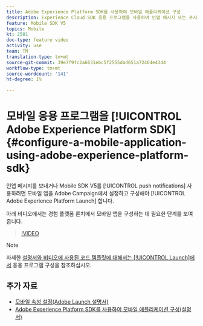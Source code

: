 ```yaml
---
title: Adobe Experience Platform SDK를 사용하여 모바일 애플리케이션 구성
description: Experience Cloud SDK 응용 프로그램을 사용하여 인앱 메시지 또는 푸시 알림을 전송하려면, 모바일 앱이 Adobe Experience Platform Launch에서 설정되고 Adobe Campaign에서 구성되어야 합니다
feature: Mobile SDK V5
topics: Mobile
kt: 2501
doc-type: feature video
activity: use
team: TM
translation-type: tm+mt
source-git-commit: 39e7f9fc2a6631ebc5f2555dad651a72464e4344
workflow-type: tm+mt
source-wordcount: '141'
ht-degree: 1%

---
```



# 모바일 응용 프로그램을 [!UICONTROL Adobe Experience Platform SDK] {#configure-a-mobile-application-using-adobe-experience-platform-sdk}

인앱 메시지를 보내거나 Mobile SDK V5를 [!UICONTROL push notifications] 사용하려면 모바일 앱을 Adobe Campaign에서 설정하고 구성해야 [!UICONTROL Adobe Experience Platform Launch] 합니다.

아래 비디오에서는 경험 플랫폼 론치에서 모바일 앱을 구성하는 데 필요한 단계를 보여 줍니다.

>[!VIDEO](https://video.tv.adobe.com/v/26224?quality=12)

>[!NOTE]
>자세한 [설명서와 비디오에 사용된 코드 템플릿에 대해서는 [!UICONTROL Launch]에서](https://helpx.adobe.com/campaign/kb/configuring-app-sdk.html#ConfiguringyourapplicationinLaunch) 응용 프로그램 구성을 참조하십시오.

## 추가 자료

* [모바일 속성 설정(Adobe Launch 설명서)](https://aep-sdks.gitbook.io/docs/getting-started/create-a-mobile-property)
* [Adobe Experience Platform SDK를 사용하여 모바일 애플리케이션 구성(설명서)](https://helpx.adobe.com/campaign/kb/configuring-app-sdk.html)
